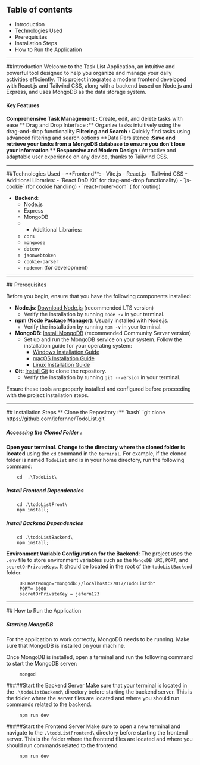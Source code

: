 ## Table of contents

- Introduction
- Technologies Used
- Prerequisites
- Installation Steps
- How to Run the Application

<hr>
##Introduction
Welcome to the Task List Application, an intuitive and powerful tool designed to help you organize and manage your daily activities efficiently. This project integrates a modern frontend developed with React.js and Tailwind CSS, along with a backend based on Node.js and Express, and uses MongoDB as the data storage system.

#### Key Features
**Comprehensive Task Management :** Create, edit, and delete tasks with ease
** Drag and Drop Interface :** Organize tasks intuitively using the drag-and-drop functionality
**Filtering and Search :** Quickly find tasks using advanced filtering and search options
**Data Persistence :**Save and retrieve your tasks from a MongoDB database to ensure you don't lose your information
** Responsive and Modern Design :** Attractive and adaptable user experience on any device, thanks to Tailwind CSS.
<hr>
##Technologies Used
 - **Frontend**:
  - Vite.js
  - React.js
  - Tailwind CSS
   - Additional Libraries:
	  - `React DnD Kit`  for drag-and-drop functionality)
	  - `js-cookie` (for cookie handling)
	  - `react-router-dom` ( for routing) 


- **Backend**:
  - Node.js
  - Express
  - MongoDB
  -  - Additional Libraries:
    - `cors`
    - `mongoose`
    - `dotenv`
	- `jsonwebtoken`
	- `cookie-parser`
    - `nodemon` (for development)


<hr>
## Prerequisites

Before you begin, ensure that you have the following components installed:

- **Node.js**: [Download Node.js](https://nodejs.org/) (recommended LTS version)
  - Verify the installation by running `node -v` in your terminal.
- **npm (Node Package Manager)**: Usually installed with Node.js.
  - Verify the installation by running `npm -v` in your terminal.
- **MongoDB**: [Install MongoDB](https://www.mongodb.com/try/download/community) (recommended Community Server version)
  - Set up and run the MongoDB service on your system. Follow the installation guide for your operating system:
    - [Windows Installation Guide](https://docs.mongodb.com/manual/tutorial/install-mongodb-on-windows/)
    - [macOS Installation Guide](https://docs.mongodb.com/manual/tutorial/install-mongodb-on-os-x/)
    - [Linux Installation Guide](https://docs.mongodb.com/manual/administration/install-on-linux/)
- **Git**: [Install Git](https://git-scm.com/downloads) to clone the repository.
  - Verify the installation by running `git --version` in your terminal.

Ensure these tools are properly installed and configured before proceeding with the project installation steps.

<hr>
## Installation Steps
** Clone the Repository :**
 `bash`
 `git clone https://github.com/jefernne/TodoList.git`


##### Accessing the Cloned Folder :
**Open your terminal**.
**Change to the directory where the cloned folder is located** using the `cd` command in the `terminal`. For example, if the cloned folder is named `TodoList` and is in your home directory, run the following command:

		cd  .\TodoList\ 

##### Install Frontend Dependencies 
		cd .\todoListFront\
		npm install;

##### Install Backend Dependencies 
		cd .\todoListBackend\ 
		npm install;


**Environment Variable Configuration for the Backend**:
The project uses the `.env`	 file to store environment variables such as the `MongoDB URI`, `PORT`, and `secretOrPrivateKeys`. It should be located in the root of the `todoListBackend` folder.

		 URLHostMongo="mongodb://localhost:27017/TodoListdb"
		 PORT= 3000
		 secretOrPrivateKey = jefern123

<hr>
## How to Run the Application



##### Starting MongoDB
For the application to work correctly, MongoDB needs to be running. Make sure that MongoDB is installed on your machine.

Once MongoDB is installed, open a terminal and run the following command to start the MongoDB server:

		 mongod 


#####Start the Backend Server
Make sure that your terminal is located in the `.\todoListBackend\` directory before starting the backend server. This is the folder where the server files are located and where you should run commands related to the backend.

		 npm run dev

#####Start the Frontend Server
Make sure to open a new terminal and navigate to the `.\todoListFrontend\` directory before starting the frontend server. This is the folder where the frontend files are located and where you should run commands related to the frontend.

		 npm run dev















